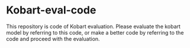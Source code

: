 # Kobart-eval-code

This repository is code of Kobart evaluation.
Please evaluate the kobart model by referring to this code, or make a better code by referring to the code and proceed with the evaluation.
